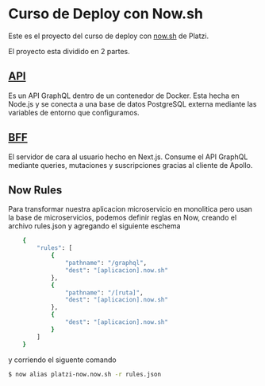 # Curso de Deploy con Now.sh
Este es el proyecto del curso de deploy con [now.sh](https://now.sh) de Platzi.

El proyecto esta dividido en 2 partes.

## [API](https://github.com/sergiodxa/now-course/tree/master/api)
Es un API GraphQL dentro de un contenedor de Docker. Esta hecha en Node.js y se conecta a una base de datos PostgreSQL externa mediante las variables de entorno que configuramos.

## [BFF](https://github.com/sergiodxa/now-course/tree/master/bff)
El servidor de cara al usuario hecho en Next.js. Consume el API GraphQL mediante queries, mutaciones y suscripciones gracias al cliente de Apollo.

## Now Rules
Para transformar nuestra aplicacion microservicio en monolitica pero usan la base de microservicios, podemos definir reglas en Now, creando el archivo rules.json y agregando el siguiente eschema

```bash
    {
        "rules": [
            {
                "pathname": "/graphql",
                "dest": "[aplicacion].now.sh"
            },
            {
                "pathname": "/[ruta]",
                "dest": "[aplicacion].now.sh"
            },
            {
                "dest": "[aplicacion].now.sh"
            }
        ]
    }
```

y corriendo el siguente comando 

```bash
$ now alias platzi-now.now.sh -r rules.json
```

